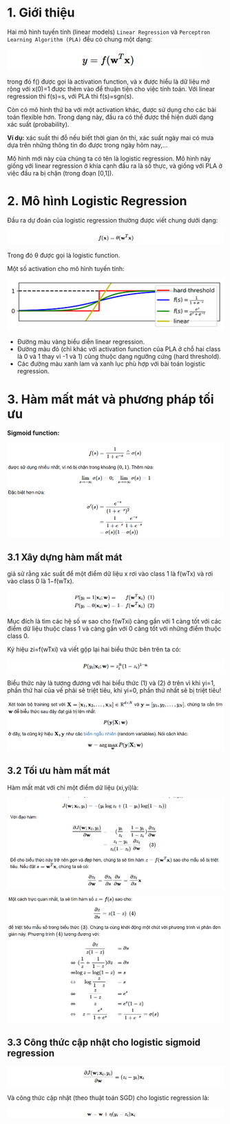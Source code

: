 # 1. Giới thiệu
Hai mô hình tuyến tính (linear models) `Linear Regression` và `Perceptron Learning Algorithm (PLA)` đều có chung một dạng:

![](../imgs/33.png)

trong đó f() được gọi là activation function, và x được hiểu là dữ liệu mở rộng với x(0)=1 được thêm vào để thuận tiện cho việc tính toán. Với linear regression thì f(s)=s, với PLA thì f(s)=sgn(s).

Còn có mô hình thứ ba với một activation khác, được sử dụng cho các bài toán flexible hơn. Trong dạng này, đầu ra có thể được thể hiện dưới dạng xác suất (probability).

**Ví dụ:** xác suất thi đỗ nếu biết thời gian ôn thi, xác suất ngày mai có mưa dựa trên những thông tin đo được trong ngày hôm nay,…

Mô hình mới này của chúng ta có tên là logistic regression. Mô hình này giống với linear regression ở khía cạnh đầu ra là số thực, và giống với PLA ở việc đầu ra bị chặn (trong đoạn [0,1]).
# 2. Mô hình Logistic Regression
Đầu ra dự đoán của logistic regression thường được viết chung dưới dạng:

![](../imgs/55.png)

Trong đó θ được gọi là logistic function.

Một số activation cho mô hình tuyến tính:

![](../imgs/56.png)

- Đường màu vàng biểu diễn linear regression.
- Đường màu đỏ (chỉ khác với activation function của PLA ở chỗ hai class là 0 và 1 thay vì -1 và 1) cũng thuộc dạng ngưỡng cứng (hard threshold).
- Các đường màu xanh lam và xanh lục phù hợp với bài toán logistic regression.
 
# 3. Hàm mất mát và phương pháp tối ưu
**Sigmoid function:**

![](../imgs/60.png)
## 3.1 Xây dựng hàm mất mát
giả sử rằng xác suất để một điểm dữ liệu x rơi vào class 1 là f(wTx) và rơi vào class 0 là 1−f(wTx).

![](../imgs/57.png)

Mục đích là tìm các hệ số w sao cho f(wTxi) càng gần với 1 càng tốt với các điểm dữ liệu thuộc class 1 và càng gần với 0 càng tốt với những điểm thuộc class 0.

Ký hiệu zi=f(wTxi) và viết gộp lại hai biểu thức bên trên ta có:

![](../imgs/61.png)

Biểu thức này là tương đương với hai biểu thức (1) và (2) ở trên vì khi yi=1, phần thứ hai của vế phải sẽ triệt tiêu, khi yi=0, phần thứ nhất sẽ bị triệt tiêu!

![](../imgs/62.png)
## 3.2 Tối ưu hàm mất mát
Hàm mất mát với chỉ một điểm dữ liệu (xi,yi)là:

![](../imgs/63.png)

![](../imgs/64.png)
## 3.3 Công thức cập nhật cho logistic sigmoid regression
![](../imgs/58.png)

Và công thức cập nhật (theo thuật toán SGD) cho logistic regression là:

![](../imgs/59.png)